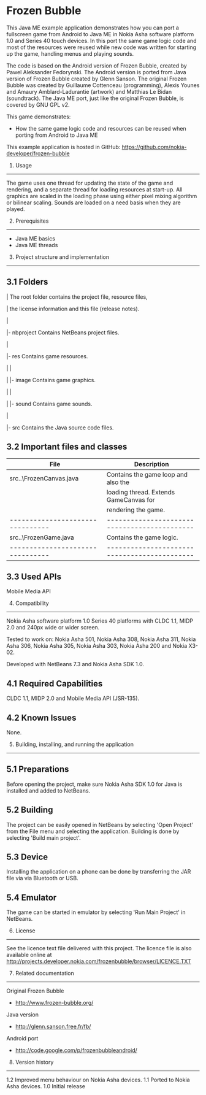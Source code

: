Frozen Bubble
=============

This Java ME example application demonstrates how you can port a fullscreen
game from Android to Java ME in Nokia Asha software platform 1.0 and Series 40 
touch devices. In this port the same game logic code and most of the resources 
were reused while new code was written for starting up the game, handling menus 
and playing sounds.

The code is based on the Android version of Frozen Bubble, created by Pawel
Aleksander Fedorynski. The Android version is ported from Java version of
Frozen Bubble created by Glenn Sanson. The original Frozen Bubble was created
by Guillaume Cottenceau (programming), Alexis Younes and Amaury
Amblard-Ladurantie (artwork) and Matthias Le Bidan (soundtrack). The Java ME
port, just like the original Frozen Bubble, is covered by GNU GPL v2.

This game demonstrates:
* How the same game logic code and resources can be reused when porting from 
  Android to Java ME

This example application is hosted in GitHub:
https://github.com/nokia-developer/frozen-bubble

1. Usage
-------------------------------------------------------------------------------

The game uses one thread for updating the state of the game and rendering, and
a separate thread for loading resources at start-up. All graphics are scaled in
the loading phase using either pixel mixing algorithm or bilinear scaling. 
Sounds are loaded on a need basis when they are played.


2. Prerequisites
-------------------------------------------------------------------------------

* Java ME basics
* Java ME threads


3. Project structure and implementation
-------------------------------------------------------------------------------

3.1 Folders
-----------

 \|                  The root folder contains the project file, resource files,

 \|                  the license information and this file (release notes).

 \|

 \|- nbproject       Contains NetBeans project files.

 \|

 \|- res             Contains game resources.

 \|  \|

 \|  \|- image        Contains game graphics.

 \|  \|

 \|  \|- sound        Contains game sounds.

 \|

 \|- src             Contains the Java source code files.


3.2 Important files and classes
-------------------------------

| File                           | Description                                |
|--------------------------------|--------------------------------------------|
| src\..\FrozenCanvas.java       | Contains the game loop and also the        |
|                                | loading thread. Extends GameCanvas for     |
|                                | rendering the game.                        |
|--------------------------------|--------------------------------------------|
| src\..\FrozenGame.java         | Contains the game logic.                   |
|--------------------------------|--------------------------------------------|


3.3 Used APIs
-------------

Mobile Media API


4. Compatibility
-------------------------------------------------------------------------------

Nokia Asha software platform 1.0
Series 40 platforms with CLDC 1.1, MIDP 2.0 and 240px wide or wider screen.

Tested to work on: 
Nokia Asha 501, Nokia Asha 308, Nokia Asha 311, Nokia Asha 306, Nokia Asha 305, 
Nokia Asha 303, Nokia Asha 200 and Nokia X3-02. 

Developed with NetBeans 7.3 and Nokia Asha SDK 1.0.


4.1 Required Capabilities
-------------------------

CLDC 1.1, MIDP 2.0 and Mobile Media API (JSR-135).


4.2 Known Issues
----------------

None.


5. Building, installing, and running the application
-------------------------------------------------------------------------------

5.1 Preparations
----------------

Before opening the project, make sure Nokia Asha SDK 1.0 for Java is installed and 
added to NetBeans. 

5.2 Building
------------

The project can be easily opened in NetBeans by selecting 'Open Project' 
from the File menu and selecting the application. Building is done by selecting 
'Build main project'.

5.3 Device
--------------

Installing the application on a phone can be done by transferring the JAR file 
via via Bluetooth or USB.

5.4 Emulator
------------

The game can be started in emulator by selecting 'Run Main Project' in NetBeans.


6. License
-------------------------------------------------------------------------------

See the licence text file delivered with this project. The licence file is also
available online at
http://projects.developer.nokia.com/frozenbubble/browser/LICENCE.TXT


7. Related documentation
-------------------------------------------------------------------------------

Original Frozen Bubble
* http://www.frozen-bubble.org/

Java version
* http://glenn.sanson.free.fr/fb/

Android port
* http://code.google.com/p/frozenbubbleandroid/


8. Version history
-------------------------------------------------------------------------------

1.2 Improved menu behaviour on Nokia Asha devices.
1.1 Ported to Nokia Asha devices.
1.0 Initial release
